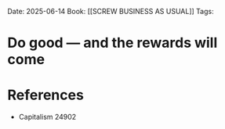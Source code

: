 Date: 2025-06-14
Book: [[SCREW BUSINESS AS USUAL]]
Tags:  


# Do good — and the rewards will come


# References
- Capitalism 24902
 